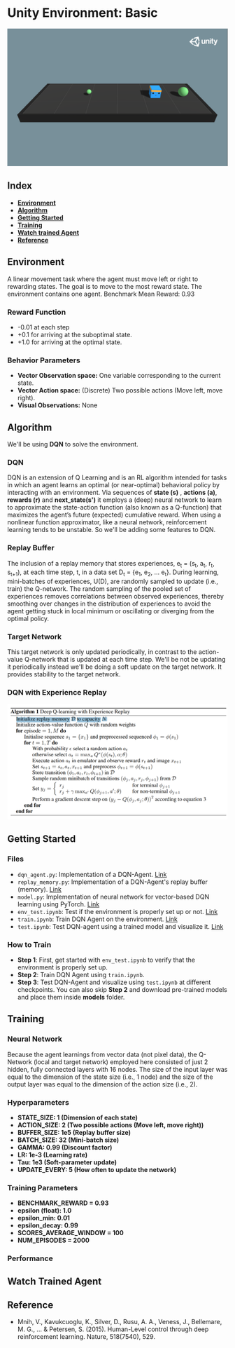 # Unity Environment: Basic

![Banner](../media/basic.png)

## Index

<div style="font-weight:700">

- [Environment](#environment)
- [Algorithm](#algorithm)
- [Getting Started](#getting-started)
- [Training](#training)
- [Watch trained Agent](#watch-trained-agent)
- [Reference](#reference)

</div>

## Environment

A linear movement task where the agent must move left or right to rewarding states. The goal is to move to the most reward state. The environment contains one agent. Benchmark Mean Reward: 0.93

### Reward Function

- -0.01 at each step
- +0.1 for arriving at the suboptimal state.
- +1.0 for arriving at the optimal state.

### Behavior Parameters

- **Vector Observation space:** One variable corresponding to the current state.
- **Vector Action space:** (Discrete) Two possible actions (Move left, move right).
- **Visual Observations:** None

## Algorithm

We'll be using **DQN** to solve the environment.

### DQN

DQN is an extension of Q Learning and is an RL algorithm intended for tasks in which an agent learns an optimal (or near-optimal) behavioral policy by interacting with an environment. Via sequences of **state (s)** , **actions (a)**, **rewards (r)** and **next_state(s')** it employs a (deep) neural network to learn to approximate the state-action function (also known as a Q-function) that maximizes the agent’s future (expected) cumulative reward. When using a nonlinear function approximator, like a neural network, reinforcement learning tends to be unstable. So we'll be adding some features to DQN.

### Replay Buffer

The inclusion of a replay memory that stores experiences, e<sub>t</sub> = (s<sub>t</sub>, a<sub>t</sub>, r<sub>t</sub>, s<sub>t+1</sub>), at each time step, t, in a data set D<sub>t</sub> = {e<sub>1</sub>, e<sub>2</sub>, … e<sub>t</sub>}. During learning, mini-batches of experiences, U(D), are randomly sampled to update (i.e., train) the Q-network. The random sampling of the pooled set of experiences removes correlations between observed experiences, thereby smoothing over changes in the distribution of experiences to avoid the agent getting stuck in local minimum or oscillating or diverging from the optimal policy.

### Target Network

This target network is only updated periodically, in contrast to the action-value Q-network that is updated at each time step. We'll be not be updating it periodically instead we'll be doing a soft update on the target network. It provides stability to the target network.

### DQN with Experience Replay

![DQN Algorithm](./media/dqn_algorithm.png)

## Getting Started

### Files

- `dqn_agent.py`: Implementation of a DQN-Agent. [Link](https://github.com/deepanshut041/ml_agents-pytorch/blob/master/basic/dqn_agent.py)
- `replay_memory.py`: Implementation of a DQN-Agent's replay buffer (memory). [Link](https://github.com/deepanshut041/ml_agents-pytorch/blob/master/basic/replay_memory.py)
- `model.py`: Implementation of neural network for vector-based DQN learning using PyTorch. [Link](https://github.com/deepanshut041/ml_agents-pytorch/blob/master/basic/model.py)
- `env_test.ipynb`: Test if the environment is properly set up or not. [Link](https://github.com/deepanshut041/ml_agents-pytorch/blob/master/basic/env_test.ipynb)
- `train.ipynb`: Train DQN Agent on the environment. [Link](https://github.com/deepanshut041/ml_agents-pytorch/blob/master/basic/train.ipynb)
- `test.ipynb`: Test DQN-agent using a trained model and visualize it. [Link](https://github.com/deepanshut041/ml_agents-pytorch/blob/master/basic/test.ipynb)

### How to Train

- **Step 1**: First, get started with `env_test.ipynb` to verify that the environment is properly set up.
- **Step 2**: Train DQN Agent using `train.ipynb`.
- **Step 3**: Test DQN-Agent and visualize using `test.ipynb` at different checkpoints. You can also skip **Step 2** and download pre-trained models and place them inside **models** folder.

## Training

### Neural Network

Because the agent learnings from vector data (not pixel data), the Q-Network (local and target network) employed here consisted of just 2 hidden, fully connected layers with 16 nodes. The size of the input layer was equal to the dimension of the state size (i.e., 1 node) and the size of the output layer was equal to the dimension of the action size (i.e., 2).  

### Hyperparameters

<div style="font-weight:700">

- STATE_SIZE: 1 (Dimension of each state)
- ACTION_SIZE: 2 (Two possible actions (Move left, move right))
- BUFFER_SIZE: 1e5 (Replay buffer size)
- BATCH_SIZE: 32 (Mini-batch size)
- GAMMA: 0.99 (Discount factor)
- LR: 1e-3 (Learning rate)
- Tau: 1e3 (Soft-parameter update)
- UPDATE_EVERY: 5 (How often to update the network)

</div>

### Training Parameters

<div style="font-weight:700">

- BENCHMARK_REWARD = 0.93
- epsilon (float): 1.0
- epsilon_min: 0.01
- epsilon_decay: 0.99
- SCORES_AVERAGE_WINDOW = 100
- NUM_EPISODES = 2000

</div>

### Performance

## Watch Trained Agent

## Reference

- Mnih, V., Kavukcuoglu, K., Silver, D., Rusu, A. A., Veness, J., Bellemare, M. G., ... & Petersen, S. (2015). Human-Level control through deep reinforcement learning. Nature, 518(7540), 529.
